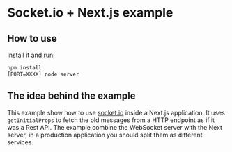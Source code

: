 # Socket.io + Next.js example

## How to use

Install it and run:

```bash
npm install
[PORT=XXXX] node server
```

## The idea behind the example

This example show how to use [socket.io](https://socket.io/) inside a Next.js application. It uses `getInitialProps` to fetch the old messages from a HTTP endpoint as if it was a Rest API. The example combine the WebSocket server with the Next server, in a production application you should split them as different services.
